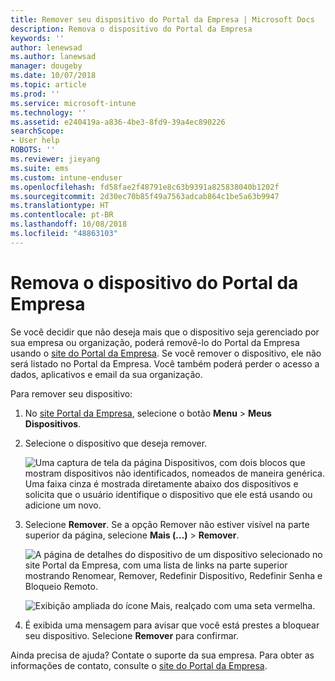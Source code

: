 ```yaml
---
title: Remover seu dispositivo do Portal da Empresa | Microsoft Docs
description: Remova o dispositivo do Portal da Empresa
keywords: ''
author: lenewsad
ms.author: lanewsad
manager: dougeby
ms.date: 10/07/2018
ms.topic: article
ms.prod: ''
ms.service: microsoft-intune
ms.technology: ''
ms.assetid: e240419a-a836-4be3-8fd9-39a4ec890226
searchScope:
- User help
ROBOTS: ''
ms.reviewer: jieyang
ms.suite: ems
ms.custom: intune-enduser
ms.openlocfilehash: fd58fae2f48791e8c63b9391a825838040b1202f
ms.sourcegitcommit: 2d30ec70b85f49a7563adcab864c1be5a63b9947
ms.translationtype: HT
ms.contentlocale: pt-BR
ms.lasthandoff: 10/08/2018
ms.locfileid: "48863103"
---
```

# <a name="remove-your-device-from-the-company-portal"></a>Remova o dispositivo do Portal da Empresa

Se você decidir que não deseja mais que o dispositivo seja gerenciado por sua empresa ou organização, poderá removê-lo do Portal da Empresa usando o [site do Portal da Empresa](https://go.microsoft.com/fwlink/?linkid=2010980). Se você remover o dispositivo, ele não será listado no Portal da Empresa. Você também poderá perder o acesso a dados, aplicativos e email da sua organização.

Para remover seu dispositivo:

1. No [site Portal da Empresa](https://portal.manage.microsoft.com), selecione o botão __Menu__ > __Meus Dispositivos__.  

2. Selecione o dispositivo que deseja remover.  

    ![Uma captura de tela da página Dispositivos, com dois blocos que mostram dispositivos não identificados, nomeados de maneira genérica. Uma faixa cinza é mostrada diretamente abaixo dos dispositivos e solicita que o usuário identifique o dispositivo que ele está usando ou adicione um novo.](./media/rename-reset-device-step2-1808.png) 

3. Selecione **Remover**. Se a opção Remover não estiver visível na parte superior da página, selecione **Mais (…)** > **Remover**.  

   ![A página de detalhes do dispositivo de um dispositivo selecionado no site Portal da Empresa, com uma lista de links na parte superior mostrando Renomear, Remover, Redefinir Dispositivo, Redefinir Senha e Bloqueio Remoto. ](./media/rename-reset-device-1808.png)  
  

    ![Exibição ampliada do ícone Mais, realçado com uma seta vermelha.](./media/rename-reset-device-step3-more-1808.png)   

4. É exibida uma mensagem para avisar que você está prestes a bloquear seu dispositivo. Selecione **Remover** para confirmar.  

Ainda precisa de ajuda? Contate o suporte da sua empresa. Para obter as informações de contato, consulte o [site do Portal da Empresa](https://go.microsoft.com/fwlink/?linkid=2010980).
